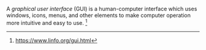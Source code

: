 A *graphical user interface* (GUI) is a human-computer interface which uses windows, icons, menus, and other elements to make computer operation more intuitive and easy to use. [^1]

[^1]: https://www.linfo.org/gui.html